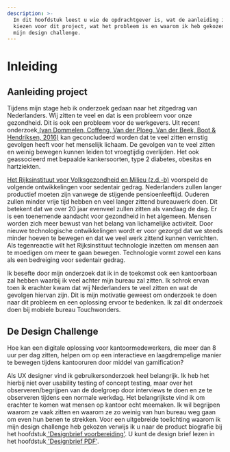 ```yaml
---
description: >-
  In dit hoofdstuk leest u wie de opdrachtgever is, wat de aanleiding is om te
  kiezen voor dit project, wat het probleem is en waarom ik heb gekozen voor
  mijn design challenge.
---
```


# Inleiding

## Aanleiding project

‌Tijdens mijn stage heb ik onderzoek gedaan naar het zitgedrag van Nederlanders. Wij zitten te veel en dat is een probleem voor onze gezondheid. Dit is ook een probleem voor de werkgevers. Uit recent onderzoek[ \(van Dommelen, Coffeng, Van der Ploeg, Van der Beek, Boot & Hendriksen, 2016\)](https://s-sontoidjojo.gitbook.io/productbiografie/understand-and-empathize/literatuur-onderzoek/gezondheid-onderzoek/gezondheid) kan geconcludeerd worden dat te veel zitten ernstig gevolgen heeft voor het menselijk lichaam. De gevolgen van te veel zitten en weinig bewegen kunnen leiden tot vroegtijdig overlijden. Het ook geassocieerd met bepaalde kankersoorten, type 2 diabetes, obesitas en hartziekten.

[Het Rijksinstituut voor Volksgezondheid en Milieu \(z.d.-b\)](https://s-sontoidjojo.gitbook.io/productbiografie/understand-and-empathize/literatuur-onderzoek/technologie-onderzoek/trend-in-de-toekomst) voorspeld de volgende ontwikkelingen voor sedentair gedrag. Nederlanders zullen langer productief moeten zijn vanwege de stijgende pensioenleeftijd. Ouderen zullen minder vrije tijd hebben en veel langer zittend bureauwerk doen. Dit betekent dat we over 20 jaar evenveel zullen zitten als vandaag de dag. Er is een toenemende aandacht voor gezondheid in het algemeen. Mensen worden zich meer bewust van het belang van lichamelijke activiteit. Door nieuwe technologische ontwikkelingen wordt er voor gezorgd dat we steeds minder hoeven te bewegen en dat we veel werk zittend kunnen verrichten. Als tegenreactie wilt het Rijksinstituut technologie inzetten om mensen aan te moedigen om meer te gaan bewegen. Technologie vormt zowel een kans als een bedreiging voor sedentair gedrag. 

Ik besefte door mijn onderzoek dat ik in de toekomst ook een kantoorbaan zal hebben waarbij ik veel achter mijn bureau zal zitten. Ik schrok ervan toen ik erachter kwam dat wij Nederlanders te veel zitten en wat de gevolgen hiervan zijn. Dit is mijn motivatie geweest om onderzoek te doen naar dit probleem en een oplossing ervoor te bedenken. Ik zal dit onderzoek doen bij mobiele bureau Touchwonders.

## De Design Challenge

Hoe kan een digitale oplossing voor kantoormedewerkers, die meer dan 8 uur per dag zitten, helpen om op een interactieve en laagdrempelige manier te bewegen tijdens kantooruren door middel van gamification?

Als UX designer vind ik gebruikersonderzoek heel belangrijk. Ik heb het hierbij niet over usability testing of concept testing, maar over het observeren/begrijpen van de doelgroep door interviews te doen en ze te observeren tijdens een normale werkdag. Het belangrijkste vind ik om erachter te komen wat mensen op kantoor echt meemaken. Ik wil begrijpen waarom ze vaak zitten en waarom ze zo weinig van hun bureau weg gaan om even hun benen te strekken. Voor een uitgebreide toelichting waarom ik mijn design challenge heb gekozen verwijs ik u naar de product biografie bij het hoofdstuk[ 'Designbrief voorbereiding'](https://s-sontoidjojo.gitbook.io/productbiografie/understand-and-empathize/designbrief-voorbereiding). U kunt de design brief lezen in het hoofdstuk[ 'Designbrief PDF'](https://s-sontoidjojo.gitbook.io/productbiografie/understand-and-empathize/designbrief-pdf).

  


